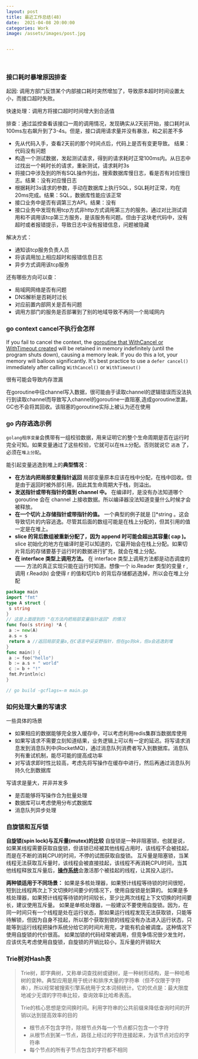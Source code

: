 ```yaml
---
layout: post
title: 最近工作总结(48)
date:  2021-04-08 20:00:00
categories: Work
image: /assets/images/post.jpg


---
```


​    

### 接口耗时暴增原因排查

起因: 调用方部门反馈某个内部接口耗时突然增加了，导致原本超时时间设置太小，而接口超时失败。

快速处理：调用方将接口超时时间增大到合适值

排查：通过监控查看该接口一周的调用情况，发现确实从2天前开始，接口耗时从100ms左右飙升到了3-4s。但是，接口调用请求量并没有暴涨，和之前差不多

- 先从代码入手，查看2天前的那个时间点后，代码上是否有变更导致。 结果：代码没有问题
- 构造一个测试数据，发起测试请求，得到的请求耗时正常100ms内。从日志中过找出一个耗时长的请求，重新测试，请求耗时3s
- 将接口中涉及到的所有SQL操作列出，搜索数据库慢日志，看是否有对应慢日志。结果：没有对应慢日志
- 根据耗时3s请求的参数，手动在数据库上执行SQL，SQL耗时正常，均在20ms完成。结果：SQL，数据库性能应该正常
- 接口业务中是否有调第三方API。结果：没有
- 接口业务中发现有用tcp方式非http方式调用第三方的服务。通过对比测试调用和不调用该tcp第三方服务，是该服务有问题。但由于这块老代码中，没有超时或者报错提示，导致日志中没有报错信息，问题被隐藏

解决方式：

- 通知该tcp服务负责人员
- 将该调用加上相应超时和报错信息日志
- 异步方式调用该tcp服务

还有哪些方向可以查：

- 局域网网络是否有问题
- DNS解析是否耗时过长
- 对应前置内部网关是否有问题
- 调用方部门的服务是否部署到了别的地域导致不再同一个局域网内



### go context cancel不执行会怎样

If you fail to cancel the context, the [goroutine that WithCancel or WithTimeout created](https://golang.org/src/context/context.go?s=9162:9288) will be retained in memory indefinitely (until the program shuts down), causing a memory leak. If you do this a lot, your memory will balloon significantly. It's best practice to use a `defer cancel()` immediately after calling `WithCancel()` or `WithTimeout()`

很有可能会导致内存泄漏

在goroutine中往channel写入数据，很可能由于读取channel的逻辑错误而没法执行到读取channel而导致写入channel的goroutine一直阻塞,造成goroutine泄漏，GC也不会将其回收。该阻塞的goroutine实际上被认为还在使用

### go 内存逃逸示例

`golang程序变量`会携带有一组校验数据，用来证明它的整个生命周期是否在运行时完全可知。如果变量通过了这些校验，它就可以在`栈上`分配。否则就说它 `逃逸` 了，必须在`堆上分配`。

能引起变量逃逸到堆上的**典型情况**：

- **在方法内把局部变量指针返回** 局部变量原本应该在栈中分配，在栈中回收。但是由于返回时被外部引用，因此其生命周期大于栈，则溢出。
- **发送指针或带有指针的值到 channel 中。** 在编译时，是没有办法知道哪个 goroutine 会在 channel 上接收数据。所以编译器没法知道变量什么时候才会被释放。
- **在一个切片上存储指针或带指针的值。** 一个典型的例子就是 []*string 。这会导致切片的内容逃逸。尽管其后面的数组可能是在栈上分配的，但其引用的值一定是在堆上。
- **slice 的背后数组被重新分配了，因为 append 时可能会超出其容量( cap )。** slice 初始化的地方在编译时是可以知道的，它最开始会在栈上分配。如果切片背后的存储要基于运行时的数据进行扩充，就会在堆上分配。
- **在 interface 类型上调用方法。** 在 interface 类型上调用方法都是动态调度的 —— 方法的真正实现只能在运行时知道。想像一个 io.Reader 类型的变量 r , 调用 r.Read(b) 会使得 r 的值和切片b 的背后存储都逃逸掉，所以会在堆上分配

```go
package main
import "fmt"
type A struct {
 s string
}
// 这是上面提到的 "在方法内把局部变量指针返回" 的情况
func foo(s string) *A {
 a := new(A) 
 a.s = s
 return a //返回局部变量a,在C语言中妥妥野指针，但在go则ok，但a会逃逸到堆
}
func main() {
 a := foo("hello")
 b := a.s + " world"
 c := b + "!"
 fmt.Println(c)
}

// go build -gcflags=-m main.go
```



### 如何处理大量的写请求

一些具体的场景

- 如果相应的数据能够完全放入缓存中，可以考虑利用redis集群当数据库使用
- 如果写请求不需要立刻知道结果，业务逻辑上可以有一定的延迟。将写请求消息发到消息队列中(RocketMQ)，通过消息队列消费者写入到数据库。消息队列有重试机制，能尽可能的提高成功率
- 对写请求即时性比较高，考虑先将写操作在缓存中进行，然后再通过消息队列持久化到数据库

写请求是量大，并非并发多

- 是否能够将写操作合为批量处理
- 数据库可以考虑使用分布式数据库
- 消息队列异步处理



### 自旋锁和互斥锁

**自旋锁(spin lock)与互斥量(mutex)的比较** 自旋锁是一种非阻塞锁，也就是说，如果某线程需要获取自旋锁，但该锁已经被其他线程占用时，该线程不会被挂起，而是在不断的消耗CPU的时间，不停的试图获取自旋锁。 互斥量是阻塞锁，当某线程无法获取互斥量时，该线程会被直接挂起，该线程不再消耗CPU时间，当其他线程释放互斥量后，[**操作系统**](http://lib.csdn.net/base/operatingsystem)会激活那个被挂起的线程，让其投入运行。

**两种锁适用于不同场景：** 如果是多核处理器，如果预计线程等待锁的时间很短，短到比线程两次上下文切换时间要少的情况下，使用自旋锁是划算的。 如果是多核处理器，如果预计线程等待锁的时间较长，至少比两次线程上下文切换的时间要长，建议使用互斥量。 如果是单核处理器，一般建议不要使用自旋锁。因为，在同一时间只有一个线程是处在运行状态，那如果运行线程发现无法获取锁，只能等待解锁，但因为自身不挂起，所以那个获取到锁的线程没有办法进入运行状态，只能等到运行线程把操作系统分给它的时间片用完，才能有机会被调度。这种情况下使用自旋锁的代价很高。 如果加锁的代码经常被调用，但竞争情况很少发生时，应该优先考虑使用自旋锁，自旋锁的开销比较小，互斥量的开销较大

 

### Trie树对Hash表

> Trie树，即字典树，又称单词查找树或键树，是一种树形结构，是一种哈希树的变种。典型应用是用于统计和排序大量的字符串（但不仅限于字符串），所以经常被搜索引擎系统用于文本词频统计。它的优点是：最大限度地减少无谓的字符串比较，查询效率比哈希表高。
>
> Trie的核心思想是空间换时间。利用字符串的公共前缀来降低查询时间的开销以达到提高效率的目的
>
> - 根节点不包含字符，除根节点外每一个节点都只包含一个字符
> - 从根节点到某一节点，路径上经过的字符连接起来，为该节点对应的字符串
> - 每个节点的所有子节点包含的字符都不相同

 

